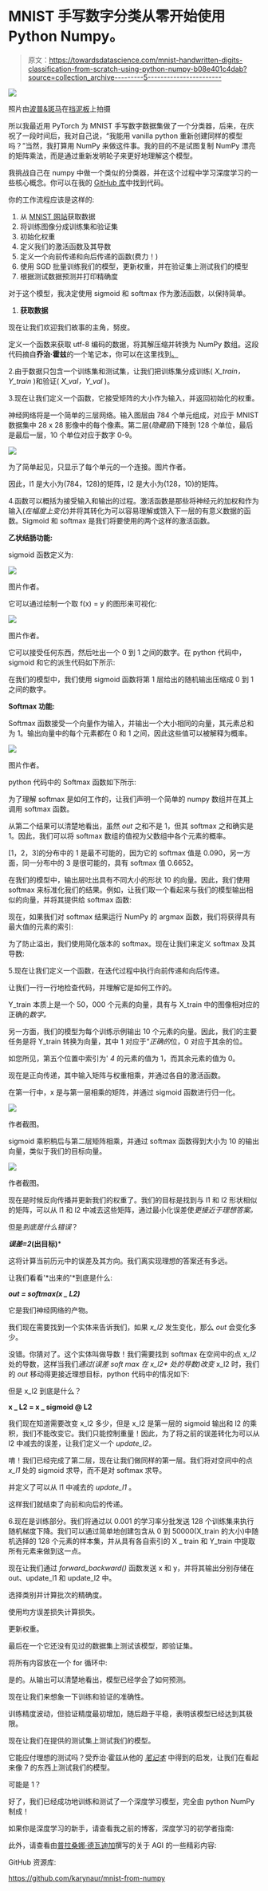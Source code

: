 # MNIST 手写数字分类从零开始使用 Python Numpy。

> 原文：<https://towardsdatascience.com/mnist-handwritten-digits-classification-from-scratch-using-python-numpy-b08e401c4dab?source=collection_archive---------5----------------------->

![](img/0813aed9e2664bf262c25db04757b1b0.png)

照片由[波普&斑马](https://unsplash.com/@popnzebra)在[挡泥板](https://unsplash.com/photos/NZ-9RqsE06I)上拍摄

所以我最近用 PyTorch 为 MNIST 手写数字数据集做了一个分类器，后来，在庆祝了一段时间后，我对自己说，“我能用 vanilla python 重新创建同样的模型吗？”当然，我打算用 NumPy 来做这件事。我的目的不是试图复制 NumPy 漂亮的矩阵乘法，而是通过重新发明轮子来更好地理解这个模型。

我挑战自己在 numpy 中做一个类似的分类器，并在这个过程中学习深度学习的一些核心概念。你可以在我的 [GitHub 库](https://github.com/karynaur/mnist-from-numpy)中找到代码。

你的工作流程应该是这样的:

1.  从 [MNIST 网站](http://yann.lecun.com/exdb/mnist/)获取数据
2.  将训练图像分成训练集和验证集
3.  初始化权重
4.  定义我们的激活函数及其导数
5.  定义一个向前传递和向后传递的函数(费力！)
6.  使用 SGD 批量训练我们的模型，更新权重，并在验证集上测试我们的模型
7.  根据测试数据预测并打印精确度

对于这个模型，我决定使用 sigmoid 和 softmax 作为激活函数，以保持简单。

1.  **获取数据**

现在让我们欢迎我们故事的主角，努皮。

定义一个函数来获取 utf-8 编码的数据，将其解压缩并转换为 NumPy 数组。这段代码摘自**乔治·霍兹**的一个笔记本，你可以在这里找到[。](https://github.com/geohot/ai-notebooks/blob/master/mnist_from_scratch.ipynb)

2.由于数据只包含一个训练集和测试集，让我们把训练集分成训练( *X_train，Y_train* )和验证( *X_val，Y_val* )。

3.现在让我们定义一个函数，它接受矩阵的大小作为输入，并返回初始化的权重。

神经网络将是一个简单的三层网络。输入图层由 784 个单元组成，对应于 MNIST 数据集中 28 x 28 影像中的每个像素。第二层(*隐藏层*)下降到 128 个单位，最后是最后一层，10 个单位对应于数字 0-9。

![](img/c2b7759435d74c41522ef27f05c7aaca.png)

为了简单起见，只显示了每个单元的一个连接。图片作者。

因此，l1 是大小为(784，128)的矩阵，l2 是大小为(128，10)的矩阵。

4.函数可以概括为接受输入和输出的过程。激活函数是那些将神经元的加权和作为输入(*在幅度上变化*)并将其转化为可以容易理解或馈入下一层的有意义数据的函数。Sigmoid 和 softmax 是我们将要使用的两个这样的激活函数。

**乙状结肠功能:**

sigmoid 函数定义为:

![](img/8b26bfbf9a0b7639235c0a9859ffa9e9.png)

图片作者。

它可以通过绘制一个取 f(x) = y 的图形来可视化:

![](img/91bd84daee0e7c42a24dcdc936828547.png)

图片作者。

它可以接受任何东西，然后吐出一个 0 到 1 之间的数字。在 python 代码中，sigmoid 和它的派生代码如下所示:

在我们的模型中，我们使用 sigmoid 函数将第 1 层给出的随机输出压缩成 0 到 1 之间的数字。

**Softmax 功能:**

Softmax 函数接受一个向量作为输入，并输出一个大小相同的向量，其元素总和为 1。输出向量中的每个元素都在 0 和 1 之间，因此这些值可以被解释为概率。

![](img/8a7d35ab0cef9ab985915543f82b2df7.png)

图片作者。

python 代码中的 Softmax 函数如下所示:

为了理解 softmax 是如何工作的，让我们声明一个简单的 numpy 数组并在其上调用 softmax 函数。

从第二个结果可以清楚地看出，虽然 *out* 之和不是 1，但其 softmax 之和确实是 1。因此，我们可以将 softmax 数组的值视为父数组中各个元素的概率。

[1，2，3]的分布中的 1 是最不可能的，因为它的 softmax 值是 0.090，另一方面，同一分布中的 3 是很可能的，具有 softmax 值 0.6652。

在我们的模型中，输出层吐出具有不同大小的形状 10 的向量。因此，我们使用 softmax 来标准化我们的结果。例如，让我们取一个看起来与我们的模型输出相似的向量，并将其提供给 softmax 函数:

现在，如果我们对 softmax 结果运行 NumPy 的 argmax 函数，我们将获得具有最大值的元素的索引:

为了防止溢出，我们使用简化版本的 softmax。现在让我们来定义 softmax 及其导数:

5.现在让我们定义一个函数，在迭代过程中执行向前传递和向后传递。

让我们一行一行地检查代码，并理解它是如何工作的。

Y_train 本质上是一个 50，000 个元素的向量，具有与 X_train 中的图像相对应的正确的*数字。*

另一方面，我们的模型为每个训练示例输出 10 个元素的向量。因此，我们的主要任务是将 Y_train 转换为向量，其中 1 对应于“*正确的*位，0 对应于其余的位。

如您所见，第五个位置中索引为' *4* 的元素的值为 1，而其余元素的值为 0。

现在是正向传递，其中输入矩阵与权重相乘，并通过各自的激活函数。

在第一行中，x 是与第一层相乘的矩阵，并通过 sigmoid 函数进行归一化。

![](img/55f337769282d49397d42fc331fae769.png)

作者截图。

sigmoid 乘积稍后与第二层矩阵相乘，并通过 softmax 函数得到大小为 10 的输出向量，类似于我们的目标向量。

![](img/5d8164c0038143be2a63d468dc12102e.png)

作者截图。

现在是时候反向传播并更新我们的权重了。我们的目标是找到与 l1 和 l2 形状相似的矩阵，可以从 l1 和 l2 中减去这些矩阵，通过最小化误差使*更接近于理想答案。*

但是*到底是什么错误*？

***误差=2*(出目标)***

这将计算当前历元中的误差及其方向。我们离实现理想的答案还有多远。

让我们看看'*出来的'*到底是什么:

***out = softmax(x _ L2)***

它是我们神经网络的产物。

我们现在需要找到一个实体来告诉我们，如果 *x_l2* 发生变化，那么 *out* 会变化多少。

没错。你猜对了。这个实体叫做导数！我们需要找到 softmax 在空间中的点 *x_l2* 处的导数，这样当我们*通过(**误差* soft max 在 x_l2** 处的导数)改变* x_l2 时，我们的 *out* 移动得更接近理想目标，python 代码中的情况如下:

但是 x_l2 到底是什么？

**x _ L2 = x _ sigmoid @ L2**

我们现在知道需要改变 x_l2 多少，但是 x_l2 是第一层的 sigmoid 输出和 l2 的乘积，我们不能改变它。我们只能控制重量！因此，为了将之前的误差转化为可以从 l2 中减去的误差，让我们定义一个 *update_l2。*

唷！我们已经完成了第二层，现在让我们做同样的第一层。我们将对空间中的点 *x_l1* 处的 sigmoid 求导，而不是对 softmax 求导。

并定义了可以从 l1 中减去的 *update_l1* 。

这样我们就结束了向前和向后的传递。

6.现在是训练部分。我们将通过以 0.001 的学习率分批发送 128 个训练集来执行随机梯度下降。我们可以通过简单地创建包含从 0 到 50000(X_train 的大小)中随机选择的 128 个元素的样本集，并从具有各自索引的 X _ train 和 Y_train 中提取所有元素来做到这一点。

现在让我们通过 *forward_backward()* 函数发送 x 和 y，并将其输出分别存储在 out、update_l1 和 update_l2 中。

选择类别并计算批次的精确度。

使用均方误差损失计算损失。

更新权重。

最后在一个它还没有见过的数据集上测试该模型，即验证集。

将所有内容放在一个 for 循环中:

是的。从输出可以清楚地看出，模型已经学会了如何预测。

现在让我们来想象一下训练和验证的准确性。

训练精度波动，但验证精度最初增加，随后趋于平稳，表明该模型已经达到其极限。

现在让我们在提供的测试集上测试我们的模型。

它能应付理想的测试吗？受乔治·霍兹从他的 [*笔记本*](https://github.com/geohot/ai-notebooks/blob/master/mnist_from_scratch.ipynb) 中得到的启发，让我们在看起来像 7 的东西上测试我们的模型。

可能是 1？

好了，我们已经成功地训练和测试了一个深度学习模型，完全由 python NumPy 制成！

如果你是深度学习的新手，请查看我之前的博客，深度学习的初学者指南:

</classifying-cats-vs-dogs-a-beginners-guide-to-deep-learning-4469ffed086c>  

此外，请查看由[普拉桑娜·德瓦迪加](https://medium.com/u/eabfa50e7559?source=post_page-----b08e401c4dab--------------------------------)撰写的关于 AGI 的一些精彩内容:

  

GitHub 资源库:

<https://github.com/karynaur/mnist-from-numpy> 